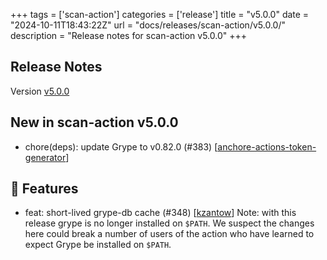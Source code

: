 +++
tags = ['scan-action']
categories = ['release']
title = "v5.0.0"
date = "2024-10-11T18:43:22Z"
url = "docs/releases/scan-action/v5.0.0/"
description = "Release notes for scan-action v5.0.0"
+++

## Release Notes

Version [v5.0.0](https://github.com/anchore/scan-action/releases/tag/v5.0.0)

## New in scan-action v5.0.0

- chore(deps): update Grype to v0.82.0 (#383) [[anchore-actions-token-generator](https://github.com/anchore-actions-token-generator)]

## 🚀 Features

- feat: short-lived grype-db cache (#348) [[kzantow](https://github.com/kzantow)]
Note: with this release grype is no longer installed on `$PATH`. We suspect the changes here could break a number of users of the action who have learned to expect Grype be installed on `$PATH`.
